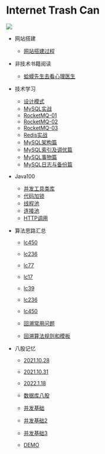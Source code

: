 # Internet Trash Can
<img src="https://ghchart.rshah.org/xbhog" />

* 网站搭建
  * [网站搭建过程](/docBlog/网站搭建过程.md)
* 非技术书籍阅读
  * [蛤蟆先生去看心理医生](/docBlog/非技术书籍阅读/蛤蟆先生去看心理医生.md)
* 技术学习
  * [设计模式](/docBlog/技术学习/设计模式.md)
  * [MySQL实战](/docBlog/技术学习/MySQL实战/全局锁、表锁以及行锁.md)
  * [RocketMQ-01](/docBlog/技术学习/RocketMQ-01.md)
  * [RocketMQ-02](/docBlog/技术学习/RocketMQ-02.md)
  * [RocketMQ-03](/docBlog/技术学习/RocketMQ-03.md)
  * [Redis实战](/docBlog/技术学习/Redis实战篇.md)
  * [MySQL架构篇](/docBlog/MySQL高级篇/MySQL架构篇.md)
  * [MySQL索引及调优篇](/docBlog/MySQL高级篇/MySQL索引及调优篇.md)
  * [MySQL事物篇](/docBlog/MySQL高级篇/MySQL事物篇.md)
  * [MySQL日志与备份篇](/docBlog/MySQL高级篇/MySQL日志与备份篇.md)
* Java100
  * [并发工具类库](/docBlog/技术学习/Java100/01丨使用了并发工具类库，线程安全就高枕无忧了吗？.html)
  * [代码加锁](/docBlog/技术学习/Java100/02丨代码加锁：不要让“锁”事成为烦心事.html)
  * [线程池](/docBlog/技术学习/Java100/03丨线程池：业务代码最常用也最容易犯错的组件.html)
  * [连接池](/docBlog/技术学习/Java100/04丨连接池：别让连接池帮了倒忙.html)
  * [HTTP调用](/docBlog/技术学习/Java100/05丨HTTP调用：你考虑到超时、重试、并发了吗？.html)

* 算法思路汇总

  * [lc450](/docBlog/算法思路汇总/lc450.md) 

  * [lc236](/docBlog/算法思路汇总/lc236.md) 

  * [lc77](/docBlog/算法思路汇总/lc77.md) 

  * [lc17](/docBlog/算法思路汇总/lc17.md) 

  * [lc39](/docBlog/算法思路汇总/lc39.md) 

  * [lc236](/docBlog/算法思路汇总/lc236.md) 

  * [lc450](/docBlog/算法思路汇总/lc450.md) 

  * [回溯常用问题](/docBlog/算法思路汇总/回溯常用问题.md) 

  * [回溯算法规则和模板](/docBlog/算法思路汇总/回溯算法规则和模板.md) 
  
* 八股记忆

  * [2021.10.28](/docBlog/面试准备/八股记忆/2021.10.28)

  * [2021.10.31](/docBlog/面试准备/八股记忆/2021.10.31)

  * [2022.1.18](/docBlog/面试准备/八股记忆/2022.1.18)
  * [数据库八股](/docBlog/面试准备/八股记忆/数据库记忆.md)
  * [并发基础](/docBlog/面试准备/八股记忆/并发基础.md)
  * [并发基础2](/docBlog/面试准备/八股记忆/并发基础2.md)
  * [并发基础3](/docBlog/面试准备/八股记忆/并发基础3.md)
  * [DEMO](/docBlog/面试准备/八股记忆/并发基础3.md)